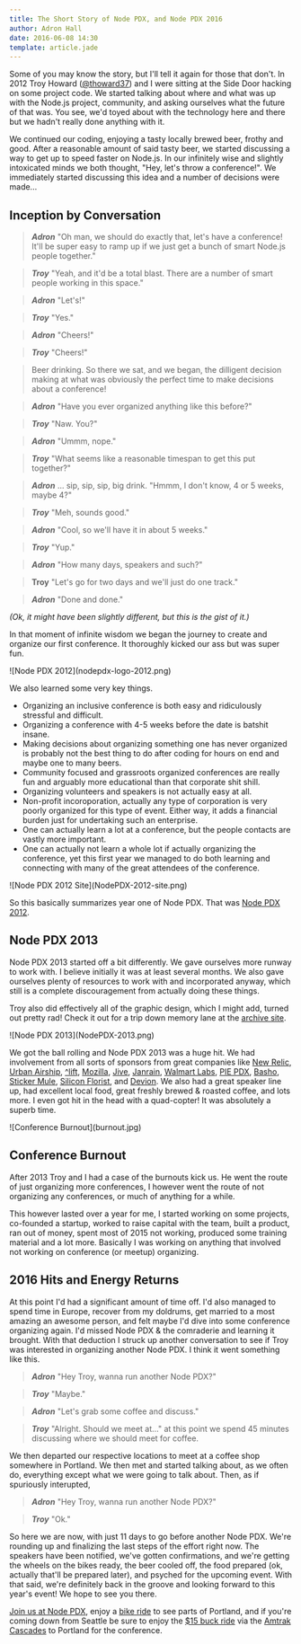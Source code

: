 ```yaml
---
title: The Short Story of Node PDX, and Node PDX 2016
author: Adron Hall
date: 2016-06-08 14:30
template: article.jade
---
```

Some of you may know the story, but I'll tell it again for those that don't. In 2012 Troy Howard ([@thoward37](https://twitter.com/thoward37)) and I were sitting at the Side Door hacking on some project code. We started talking about where and what was up with the Node.js project, community, and asking ourselves what the future of that was. You see, we'd toyed about with the technology here and there but we hadn't really done anything with it.
   
We continued our coding, enjoying a tasty locally brewed beer, frothy and good. After a reasonable amount of said tasty beer, we started discussing a way to get up to speed faster on Node.js. In our infinitely wise and slightly intoxicated minds we both thought, "Hey, let's throw a conference!". We immediately started discussing this idea and a number of decisions were made...

<span class="more"></span>

## Inception by Conversation

> ***Adron*** "Oh man, we should do exactly that, let's have a conference! It'll be super easy to ramp up if we just get a bunch of smart Node.js people together."

> ***Troy*** "Yeah, and it'd be a total blast. There are a number of smart people working in this space."

> ***Adron*** "Let's!"

> ***Troy*** "Yes."

> ***Adron*** "Cheers!"

> ***Troy*** "Cheers!"

> Beer drinking. So there we sat, and we began, the dilligent decision making at what was obviously the perfect time to make decisions about a conference!

> ***Adron*** "Have you ever organized anything like this before?"

> ***Troy*** "Naw. You?"

> ***Adron*** "Ummm, nope."

> ***Troy*** "What seems like a reasonable timespan to get this put together?"

> ***Adron*** ... sip, sip, sip, big drink. "Hmmm, I don't know, 4 or 5 weeks, maybe 4?"

> ***Troy*** "Meh, sounds good."

> ***Adron*** "Cool, so we'll have it in about 5 weeks."

> ***Troy*** "Yup."

> ***Adron*** "How many days, speakers and such?"

> ****Troy**** "Let's go for two days and we'll just do one track."

> ***Adron*** "Done and done."

*(Ok, it might have been slightly different, but this is the gist of it.)*

In that moment of infinite wisdom we began the journey to create and organize our first conference. It thoroughly kicked our ass but was super fun.

<div class="image float-right">
    ![Node PDX 2012](nodepdx-logo-2012.png)
</div>

We also learned some very key things.

* Organizing an inclusive conference is both easy and ridiculously stressful and difficult.
* Organizing a conference with 4-5 weeks before the date is batshit insane.
* Making decisions about organizing something one has never organized is probably not the best thing to do after coding for hours on end and maybe one to many beers.
* Community focused and grassroots organized conferences are really fun and arguably more educational than that corporate shit shill.
* Organizing volunteers and speakers is not actually easy at all.
* Non-profit incoroporation, actually any type of corporation is very poorly organized for this type of event. Either way, it adds a financial burden just for undertaking such an enterprise.
* One can actually learn a lot at a conference, but the people contacts are vastly more important.
* One can actually not learn a whole lot if actually organizing the conference, yet this first year we managed to do both learning and connecting with many of the great attendees of the conference.

<div class="image float-left">
    ![Node PDX 2012 Site](NodePDX-2012-site.png)
</div>

So this basically summarizes year one of Node PDX. That was [Node PDX 2012](http://2012.nodepdx.org/).

## Node PDX 2013

Node PDX 2013 started off a bit differently. We gave ourselves more runway to work with. I believe initially it was at least several months. We also gave ourselves plenty of resources to work with and incorporated anyway, which still is a complete discouragement from actually doing these things.

Troy also did effectively all of the graphic design, which I might add, turned out pretty rad! Check it out for a trip down memory lane at the [archive site](http://2013.nodepdx.org/).

<div class="image float-right">
    ![Node PDX 2013](NodePDX-2013.png)
</div>

We got the ball rolling and Node PDX 2013 was a huge hit. We had involvement from all sorts of sponsors from great companies like [New Relic](https://newrelic.com/), [Urban Airship](https://www.urbanairship.com/), [^lift](https://liftsecurity.io/), [Mozilla](https://www.mozilla.org/en-US/), [Jive](https://www.jivesoftware.com/), [Janrain](http://www.janrain.com/), [Walmart Labs](http://www.walmartlabs.com/), [PIE PDX](http://www.piepdx.com/), [Basho](http://basho.com/), [Sticker Mule](https://www.stickermule.com/), [Silicon Florist](http://siliconflorist.com/), and [Devion](http://devion.com/). We also had a great speaker line up, had excellent local food, great freshly brewed & roasted coffee, and lots more. I even got hit in the head with a quad-copter! It was absolutely a superb time. 

<div class="image float-right">
    ![Conference Burnout](burnout.jpg)
</div>

## Conference Burnout

After 2013 Troy and I had a case of the burnouts kick us. He went the route of just organizing more conferences, I however went the route of not organizing any conferences, or much of anything for a while.

This however lasted over a year for me, I started working on some projects, co-founded a startup, worked to raise capital with the team, built a product, ran out of money, spent most of 2015 not working, produced some training material and a lot more. Basically I was working on anything that involved not working on conference (or meetup) organizing.

## 2016 Hits and Energy Returns

At this point I'd had a significant amount of time off. I'd also managed to spend time in Europe, recover from my doldrums, get married to a most amazing an awesome person, and felt maybe I'd dive into some conference organizing again. I'd missed Node PDX & the comraderie and learning it brought. With that deduction I struck up another conversation to see if Troy was interested in organizing another Node PDX. I think it went something like this.


> ***Adron*** "Hey Troy, wanna run another Node PDX?"

> ***Troy*** "Maybe."

> ***Adron*** "Let's grab some coffee and discuss."

> ***Troy*** "Alright. Should we meet at..." at this point we spend 45 minutes discussing where we should meet for coffee.

We then departed our respective locations to meet at a coffee shop somewhere in Portland. We then met and started talking about, as we often do, everything except what we were going to talk about. Then, as if spuriously interupted,

> ***Adron*** "Hey Troy, wanna run another Node PDX?"

> ***Troy*** "Ok."

So here we are now, with just 11 days to go before another Node PDX. We're rounding up and finalizing the last steps of the effort right now. The speakers have been notified, we've gotten confirmations, and we're getting the wheels on the bikes ready, the beer cooled off, the food prepared (ok, actually that'll be prepared later), and psyched for the upcoming event. With that said, we're definitely back in the groove and looking forward to this year's event! We hope to see you there.

[Join us at Node PDX](http://nodepdx.org/#tickets), enjoy a [bike ride](http://nodepdx.org/lagniappe.html#bikes) to see parts of Portland, and if you're coming down from Seattle be sure to enjoy the [$15 buck ride](http://nodepdx.org/lagniappe.html#geektrain) via the [Amtrak Cascades](http://www.amtrakcascades.com/) to Portland for the conference.



